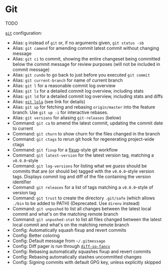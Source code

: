 # Git

TODO

[`git`](https://git-scm.com/) configuration:

* Alias: `g` instead of `git` or, if no arguments given, `git status -sb`
* Alias: `git camend` for amending commit latest commit without changing message
* Alias: `git ci` to commit, showing the entire changeset being committed below the commit message for review purposes (will not be included in commit message)
* Alias: `git cundo` to go back to just before you executed `git commit`
* Alias: `git current-branch` for name of current branch
* Alias: `git l` for a reasonable commit log overview
* Alias: `git ls` for a detailed commit log overview, including stats
* Alias: `git ld` for a detailed commit log overview, including stats and diffs
* Alias: [`git lola`][git-lola-expl] (see link for details)
* Alias: `git up` for fetching and rebasing `origin/master` into the feature branch. Use `git up -i` for interactive rebases.
* Alias: `git versions` for aliasing `git-releases` (below)
* Command: `git ca` to amend the latest commit, updating the commit date to current
* Command: `git churn` to show churn for the files changed in the branch
* Command: `git ctags` to rerun git hook for regenerating project-wide ctags
* Command: `git fixup` for a [fixup][git-fixup-expl]-style git workflow
* Command: `git latest-version` for the latest version tag, matching a `v0.0.0`-style
* Command: `git log-versions` for listing what we _guess_ should be commits that are (or should be) tagged with the `v0.0.0`-style version tags. Displays commit log and diff of the file containing the version identifier
* Command: `git releases` for a list of tags matching a `v0.0.0`-style of version tag
* Command: `git trust` to create the directory `.git/safe` (which allows `./bin` to be added to PATH) (Deprecated. Use `direnv` instead)
* Command: `git unpushed` to list all changes between the latest local commit and what's on the matching remote branch
* Command: `git unpushed-stat` to list all files changed between the latest local commit and what's on the matching remote branch
* Config: Automatically squash fixup and revert commits
* Config: Better coloring
* Config: Default message from `~/.gitmessage`
* Config: Diff pager is run through [`diff-so-fancy`][diff-so-fancy]
* Config: Rebasing automatically squashes fixup and revert commits
* Config: Rebasing automatically stashes uncommitted changes
* Config: Signing commits with default GPG key, unless explicitly skipped

[git-fixup-expl]: https://blog.filippo.io/git-fixup-amending-an-older-commit/
[git-lola-expl]: http://blog.kfish.org/2010/04/git-lola.html
[diff-so-fancy]: https://github.com/so-fancy/diff-so-fancy
